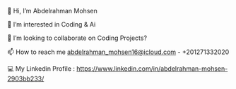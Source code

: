 👋 Hi, I’m Abdelrahman Mohsen

👀 I’m interested in Coding & Ai

💞️ I’m looking to collaborate on Coding Projects?

📫 How to reach me abdelrahman_mohsen16@icloud.com - +201271332020

💻 My Linkedin Profile : https://www.linkedin.com/in/abdelrahman-mohsen-2903bb233/


<!--
**Boodiiz/Boodiiz** is a ✨ _special_ ✨ repository because its `README.md` (this file) appears on your GitHub profile.

Here are some ideas to get you started:

- 🔭 I’m currently working on ...
- 🌱 I’m currently learning ...
- 👯 I’m looking to collaborate on ...
- 🤔 I’m looking for help with ...
- 💬 Ask me about ...
- 📫 How to reach me: ...
- 😄 Pronouns: ...
- ⚡ Fun fact: ...
